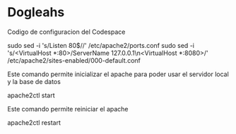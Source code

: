 # Dogleahs
Codigo de configuracion del Codespace

sudo sed -i 's/Listen 80$//' /etc/apache2/ports.conf
sudo sed -i 's/<VirtualHost \*:80>/ServerName 127.0.0.1\n<VirtualHost \*:8080>/' /etc/apache2/sites-enabled/000-default.conf

Este comando permite inicializar el apache para poder usar el servidor local y la base de datos

apache2ctl start

Este comando permite reiniciar el apache

apache2ctl restart
